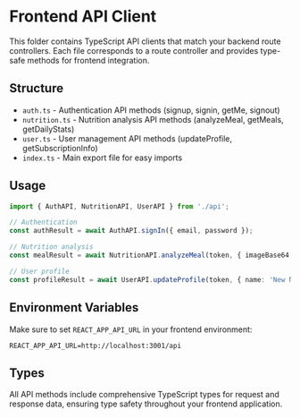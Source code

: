 
# Frontend API Client

This folder contains TypeScript API clients that match your backend route controllers. Each file corresponds to a route controller and provides type-safe methods for frontend integration.

## Structure

- `auth.ts` - Authentication API methods (signup, signin, getMe, signout)
- `nutrition.ts` - Nutrition analysis API methods (analyzeMeal, getMeals, getDailyStats)
- `user.ts` - User management API methods (updateProfile, getSubscriptionInfo)
- `index.ts` - Main export file for easy imports

## Usage

```typescript
import { AuthAPI, NutritionAPI, UserAPI } from './api';

// Authentication
const authResult = await AuthAPI.signIn({ email, password });

// Nutrition analysis
const mealResult = await NutritionAPI.analyzeMeal(token, { imageBase64, language });

// User profile
const profileResult = await UserAPI.updateProfile(token, { name: 'New Name' });
```

## Environment Variables

Make sure to set `REACT_APP_API_URL` in your frontend environment:

```env
REACT_APP_API_URL=http://localhost:3001/api
```

## Types

All API methods include comprehensive TypeScript types for request and response data, ensuring type safety throughout your frontend application.
